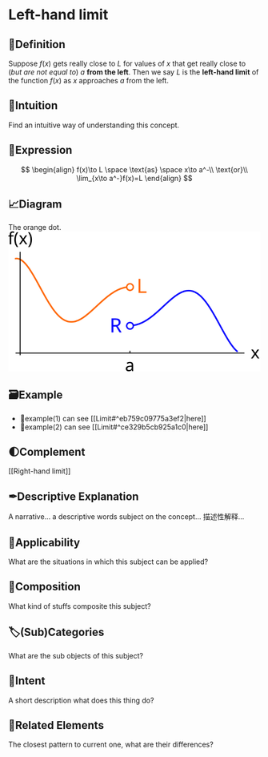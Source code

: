 # Left-hand limit
## 📝Definition
Suppose $f(x)$ gets really close to $L$ for values of $x$ that get really close to (*but are not equal to*) $a$ **from the left**. Then we say $L$ is the **left-hand limit** of the function $f(x)$ as $x$ approaches $a$ from the left.
## 🧠Intuition
Find an intuitive way of understanding this concept.
## 🧮Expression
$$
\begin{align}
f(x)\to L \space \text{as} \space x\to a^-\\
\text{or}\\
\lim_{x\to a^-}f(x)=L
\end{align}
$$
## 📈Diagram
The orange dot.
![name](../assets/images_u0lim1_leftright.svg)
## 🗃Example
- 📌example(1) can see [[Limit#^eb759c09775a3ef2|here]]
- 📌example(2) can see [[Limit#^ce329b5cb925a1c0|here]]

## 🌓Complement
[[Right-hand limit]]
## ✒Descriptive Explanation
A narrative... a descriptive words subject on the concept... 描述性解释…
## 🤳Applicability
 What are the situations in which this subject can be applied?
## 🧪Composition
What kind of stuffs composite this subject?
## 🏷(Sub)Categories
What are the sub objects of this subject?
## 🎯Intent
 A short description what does this thing do?
## 🌱Related Elements
 The closest pattern to current one, what are their differences?
